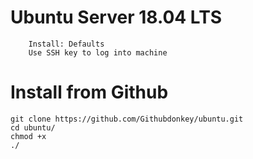 # Ubuntu Server 18.04 LTS
```
	Install: Defaults
	Use SSH key to log into machine
```
	
# Install from Github
```
git clone https://github.com/Githubdonkey/ubuntu.git
cd ubuntu/
chmod +x
./
```